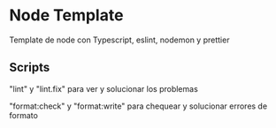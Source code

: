 # Node Template

Template de node con Typescript, eslint, nodemon y prettier

## Scripts

"lint" y "lint.fix" para ver y solucionar los problemas

"format:check" y "format:write" para chequear y solucionar errores de formato
